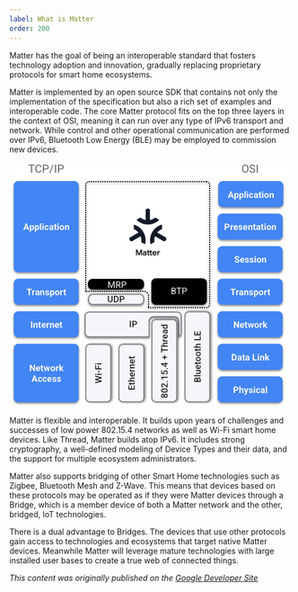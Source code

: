 ```yaml
---
label: What is Matter
order: 200
---
```

Matter has the goal of being an interoperable standard that fosters technology adoption and innovation, gradually replacing proprietary protocols for smart home ecosystems.

Matter is implemented by an open source SDK that contains not only the implementation of the specification but also a rich set of examples and interoperable code. The core Matter protocol fits on the top three layers in the context of OSI, meaning it can run over any type of IPv6 transport and network. While control and other operational communication are performed over IPv6, Bluetooth Low Energy (BLE) may be employed to commission new devices.

![The Matter Network Stack](/static/primer-matter-architecture.png)

Matter is flexible and interoperable. It builds upon years of challenges and successes of low power 802.15.4 networks as well as Wi-Fi smart home devices. Like Thread, Matter builds atop IPv6. It includes strong cryptography, a well-defined modeling of Device Types and their data, and the support for multiple ecosystem administrators.

Matter also supports bridging of other Smart Home technologies such as Zigbee, Bluetooth Mesh and Z-Wave. This means that devices based on these protocols may be operated as if they were Matter devices through a Bridge, which is a member device of both a Matter network and the other, bridged, IoT technologies.

There is a dual advantage to Bridges. The devices that use other protocols gain access to technologies and ecosystems that target native Matter devices. Meanwhile Matter will leverage mature technologies with large installed user bases to create a true web of connected things.

_This content was originally published on the [Google Developer Site](https://developers.home.google.com/matter/primer)_
